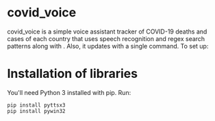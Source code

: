 # covid_voice
covid_voice is a simple voice assistant tracker of COVID-19 deaths and cases of each country that uses speech recognition and regex search patterns along with . Also, it updates with a single command.
To set up:
# Installation of libraries
You'll need Python 3 installed with pip. Run:
```
pip install pyttsx3
pip install pywin32
```

